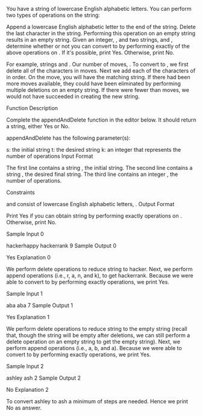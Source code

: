 You have a string of lowercase English alphabetic letters. You can perform two types of operations on the string:

Append a lowercase English alphabetic letter to the end of the string.
Delete the last character in the string. Performing this operation on an empty string results in an empty string.
Given an integer, , and two strings,  and , determine whether or not you can convert  to  by performing exactly  of the above operations on . If it's possible, print Yes. Otherwise, print No.

For example, strings  and . Our number of moves, . To convert  to , we first delete all of the characters in  moves. Next we add each of the characters of  in order. On the  move, you will have the matching string. If there had been more moves available, they could have been eliminated by performing multiple deletions on an empty string. If there were fewer than  moves, we would not have succeeded in creating the new string.

Function Description

Complete the appendAndDelete function in the editor below. It should return a string, either Yes or No.

appendAndDelete has the following parameter(s):

s: the initial string
t: the desired string
k: an integer that represents the number of operations
Input Format

The first line contains a string , the initial string.
The second line contains a string , the desired final string.
The third line contains an integer , the number of operations.

Constraints

 and  consist of lowercase English alphabetic letters, .
Output Format

Print Yes if you can obtain string  by performing exactly  operations on . Otherwise, print No.

Sample Input 0

hackerhappy
hackerrank
9
Sample Output 0

Yes
Explanation 0

We perform  delete operations to reduce string  to hacker. Next, we perform  append operations (i.e., r, a, n, and k), to get hackerrank. Because we were able to convert  to  by performing exactly  operations, we print Yes.

Sample Input 1

aba
aba
7
Sample Output 1

Yes
Explanation 1

We perform  delete operations to reduce string  to the empty string (recall that, though the string will be empty after  deletions, we can still perform a delete operation on an empty string to get the empty string). Next, we perform  append operations (i.e., a, b, and a). Because we were able to convert  to  by performing exactly  operations, we print Yes.

Sample Input 2

ashley
ash
2
Sample Output 2

No
Explanation 2

To convert ashley to ash a minimum of  steps are needed. Hence we print No as answer.